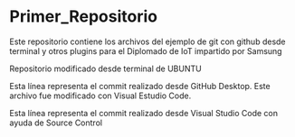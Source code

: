 # Primer_Repositorio
Este repositorio contiene los archivos del ejemplo de git con github desde terminal y otros plugins para el Diplomado de IoT impartido por Samsung

Repositorio modificado desde terminal de UBUNTU

Esta línea representa el commit realizado desde GitHub Desktop. Este archivo fue modificado con Visual Estudio Code.

Esta línea representa el commit realizado desde Visual Studio Code con ayuda de Source Control

